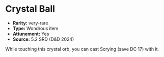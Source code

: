 
# Crystal Ball

* **Rarity:** very-rare
* **Type:** Wondrous item
* **Attunement:** Yes
* **Source:** 5.2 SRD (D&D 2024)


While touching this crystal orb, you can cast Scrying (save DC 17) with it.

